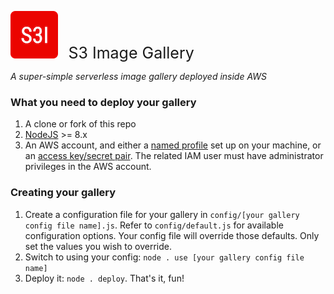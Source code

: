 ![S3I](public/img/icons/apple-touch-icon-76x76.png) <span style="font-size:25px;margin-left:0.5em;">S3 Image Gallery</span>

_A super-simple serverless image gallery deployed inside AWS_

### What you need to deploy your gallery

1. A clone or fork of this repo
2. [NodeJS](https://nodejs.org/) >= 8.x
3. An AWS account, and either a [named profile](https://docs.aws.amazon.com/cli/latest/userguide/cli-multiple-profiles.html) set up on your machine, or an [access key/secret pair](https://docs.aws.amazon.com/general/latest/gr/aws-sec-cred-types.html#access-keys-and-secret-access-keys). The related IAM user must have administrator privileges in the AWS account.

### Creating your gallery

1. Create a configuration file for your gallery in `config/[your gallery config file name].js`. Refer to `config/default.js` for available configuration options. Your config file will override those defaults. Only set the values you wish to override.
2. Switch to using your config: `node . use [your gallery config file name]`
3. Deploy it: `node . deploy`. That's it, fun!
